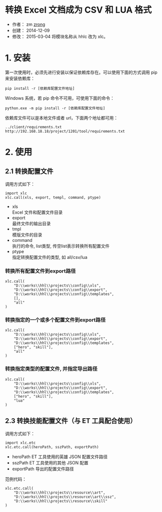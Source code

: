 转换 Excel 文档成为 CSV 和 LUA 格式
===================================

- 作者： zm [zrong](http://zengrong.net)
- 创建： 2014-12-09
- 修改： 2015-03-04 将模块名称从 hhlc 改为 xlc。

# 1. 安装

第一次使用时，必须先进行安装以保证依赖库存在。可以使用下面的方式调用 pip 来安装依赖库：

    pip install -r [依赖库配置文件地址]

Windows 系统，若 pip 命令不可用，可使用下面的命令：

    python.exe -m pip install -r [依赖库配置文件地址]

依赖库文件可以是本地文件或者 url，下面两个地址都可用：

	../client/requirements.txt
	http://192.168.18.18/project/1201/tool/requirements.txt

# 2. 使用

## 2.1 转换配置文件

调用方式如下：

    import xlc
    xlc.call(xls, export, templ, command, ptype)

- xls  
Excel 文件和配置文件目录
- export  
最终文件的输出目录
- tmpl  
模版文件的目录
- command  
执行的命令, list类型, 传空list表示转换所有配置文件
- ptype  
指定转换配置文件的类型, 如 all/csv/lua

    
### 转换所有配置文件到export路径

    xlc.call(
        "D:\\works\\hhl\\projects\\config\\xls",
	    "D:\\works\\hhl\\projects\\config\\export", 
	    "D:\\works\\hhl\\projects\\config\\templates", 
	    [],
	    "all"
	)
    
### 转换指定的一个或多个配置文件到export路径

    xlc.call(
	    "D:\\works\\hhl\\projects\\config\\xls",
	    "D:\\works\\hhl\\projects\\config\\export", 
	    "D:\\works\\hhl\\projects\\config\\templates", 
	    ["hero", "skill"],
	    "all"
	)
    
### 转换指定类型的配置文件, 并指定导出路径

    xlc.call(
	    "D:\\works\\hhl\\projects\\config\\xls",
	    "D:\\works\\hhl\\projects\\config\\export", 
	    "D:\\works\\hhl\\projects\\config\\templates", 
	    ["hero", "skill"],
	    "lua"
	)

## 2.3 转换技能配置文件（与 ET 工具配合使用）

调用方式如下：

    import xlc.etc
    xlc.etc.call(heroPath, sszPath, exportPath)

- heroPath ET 工具使用的英雄 JSON 配置文件路径
- sszPath ET 工具使用的其他 JSON 配置
- exportPath 导出的配置文件路径

范例代码：

    xlc.etc.call(
        "D:\\works\\hhl\\projects\\resource\\art",
        "D:\\works\\hhl\\projects\\resource\\art\\ssz",
        "D:\\works\\hhl\\projects\\resource\\skill"
    )
